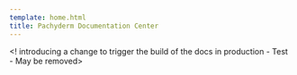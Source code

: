 ```yaml
---
template: home.html
title: Pachyderm Documentation Center
---
```




<! introducing a change to trigger the build of the docs in production  - Test - May be removed>